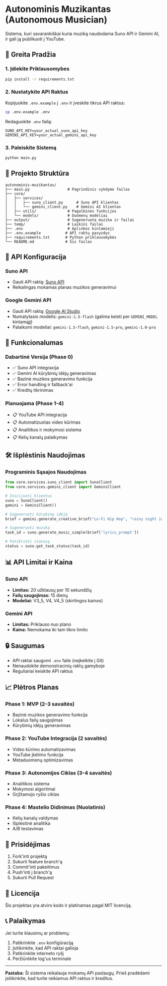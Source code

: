 # Autonominis Muzikantas (Autonomous Musician)

Sistema, kuri savarankiškai kuria muziką naudodama Suno API ir Gemini AI, ir gali ją publikuoti į YouTube.

## 🚀 Greita Pradžia

### 1. Įdiekite Priklausomybes
```bash
pip install -r requirements.txt
```

### 2. Nustatykite API Raktus
Kopijuokite `.env.example` į `.env` ir įveskite tikrus API raktus:

```bash
cp .env.example .env
```

Redaguokite `.env` failą:
```env
SUNO_API_KEY=your_actual_suno_api_key
GEMINI_API_KEY=your_actual_gemini_api_key
```

### 3. Paleiskite Sistemą
```bash
python main.py
```

## 📁 Projekto Struktūra

```
autonominis-muzikantas/
├── main.py                 # Pagrindinis vykdymo failas
├── core/
│   ├── services/
│   │   ├── suno_client.py      # Suno API klientas
│   │   └── gemini_client.py    # Gemini AI klientas
│   ├── utils/              # Pagalbinės funkcijos
│   └── models/             # Duomenų modeliai
├── output/                 # Sugeneruota muzika ir failai
├── temp/                   # Laikini failai
├── .env                    # Aplinkos kintamieji
├── .env.example           # API raktų pavyzdys
├── requirements.txt       # Python priklausomybės
└── README.md              # Šis failas
```

## 🔧 API Konfiguracija

### Suno API
- Gauti API raktą: [Suno API](https://api.sunoapi.org)
- Reikalingas mokamas planas muzikos generavimui

### Google Gemini API
- Gauti API raktą: [Google AI Studio](https://makersuite.google.com/app/apikey)
- Numatytasis modelis: `gemini-1.5-flash` (galima keisti per `GEMINI_MODEL` kintamąjį)
- Palaikomi modeliai: `gemini-1.5-flash`, `gemini-1.5-pro`, `gemini-1.0-pro`

## 🎵 Funkcionalumas

### Dabartinė Versija (Phase 0)
- ✅ Suno API integracija
- ✅ Gemini AI kūrybinių idėjų generavimas
- ✅ Bazinė muzikos generavimo funkcija
- ✅ Error handling ir fallback'ai
- ✅ Kreditų tikrinimas

### Planuojama (Phase 1-4)
- 📋 YouTube API integracija
- 📋 Automatizuotas video kūrimas
- 📋 Analitikos ir mokymosi sistema
- 📋 Kelių kanalų palaikymas

## 🛠️ Išplėstinis Naudojimas

### Programinis Sąsajos Naudojimas

```python
from core.services.suno_client import SunoClient
from core.services.gemini_client import GeminiClient

# Inicijuoti klientus
suno = SunoClient()
gemini = GeminiClient()

# Sugeneruoti kūrybinę idėją
brief = gemini.generate_creative_brief("Lo-Fi Hip Hop", "rainy night in Tokyo")

# Sugeneruoti muziką
task_id = suno.generate_music_simple(brief['lyrics_prompt'])

# Patikrinti statusą
status = suno.get_task_status(task_id)
```

## 📊 API Limitai ir Kaina

### Suno API
- **Limitas:** 20 užklausų per 10 sekundžių
- **Failų saugojimas:** 15 dienų
- **Modeliai:** V3_5, V4, V4_5 (skirtingos kainos)

### Gemini API
- **Limitas:** Priklauso nuo plano
- **Kaina:** Nemokama iki tam tikro limito

## 🔒 Saugumas

- API raktai saugomi `.env` faile (neįkelkite į Git)
- Nenaudokite demonstracinių raktų gamyboje
- Reguliariai keiskite API raktus

## 📈 Plėtros Planas

### Phase 1: MVP (2-3 savaitės)
- Bazinė muzikos generavimo funkcija
- Lokalus failų saugojimas
- Kūrybinių idėjų generavimas

### Phase 2: YouTube Integracija (2 savaitės)
- Video kūrimo automatizavimas
- YouTube įkėlimo funkcija
- Metaduomenų optimizavimas

### Phase 3: Autonomijos Ciklas (3-4 savaitės)
- Analitikos sistema
- Mokymosi algoritmai
- Grįžtamojo ryšio ciklas

### Phase 4: Mastelio Didinimas (Nuolatinis)
- Kelių kanalų valdymas
- Išplėstinė analitika
- A/B testavimas

## 🤝 Prisidėjimas

1. Fork'inti projektą
2. Sukurti feature branch'ą
3. Commit'inti pakeitimus
4. Push'inti į branch'ą
5. Sukurti Pull Request

## 📄 Licencija

Šis projektas yra atviro kodo ir platinamas pagal MIT licenciją.

## 📞 Palaikymas

Jei turite klausimų ar problemų:
1. Patikrinkite `.env` konfigūraciją
2. Įsitikinkite, kad API raktai galioja
3. Patikrinkite interneto ryšį
4. Peržiūrėkite log'us terminale

---

**Pastaba:** Ši sistema reikalauja mokamų API paslaugų. Prieš pradėdami įsitikinkite, kad turite reikiamus API raktus ir kreditus.

